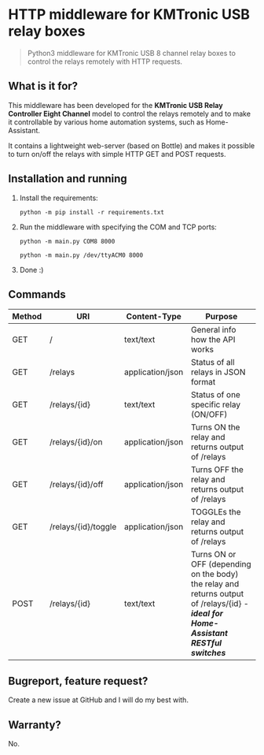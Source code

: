 # HTTP middleware for KMTronic USB relay boxes
> Python3 middleware for KMTronic USB 8 channel relay boxes to control the relays remotely with HTTP requests.

## What is it for?
This middleware has been developed for the **KMTronic USB Relay Controller Eight Channel** model to control the relays remotely and to make it controllable by various home automation systems, such as Home-Assistant.

It contains a lightweight web-server (based on Bottle) and makes it possible to turn on/off the relays with simple HTTP GET and POST requests. 

## Installation and running
1. Install the requirements:

   `python -m pip install -r requirements.txt`
2. Run the middleware with specifying the COM and TCP ports:

   `python -m main.py COM8 8000`
   
   `python -m main.py /dev/ttyACM0 8000`
3. Done :)

## Commands
Method | URI                 | Content-Type     | Purpose
------ | ------------------- | ---------------- | ------------------------------
GET    | /                   | text/text        | General info how the API works
GET    | /relays             | application/json | Status of all relays in JSON format
GET    | /relays/{id}        | text/text        | Status of one specific relay (ON/OFF)
GET    | /relays/{id}/on     | application/json | Turns ON the relay and returns output of /relays
GET    | /relays/{id}/off    | application/json | Turns OFF the relay and returns output of /relays
GET    | /relays/{id}/toggle | application/json | TOGGLEs the relay and returns output of /relays
POST   | /relays/{id}        | text/text        | Turns ON or OFF (depending on the body) the relay and returns output of /relays/{id} - ***ideal for Home-Assistant RESTful switches***

## Bugreport, feature request?
Create a new issue at GitHub and I will do my best with.

## Warranty?
No.
